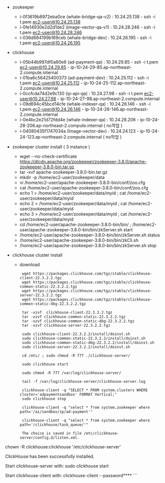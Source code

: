  - zookeeper 
   - i-0f3619b8972eba0ce (whale-bridge-qa-v2) : 10.24.25.138 - ssh -i t.pem ec2-user@10.24.25.138
   - i-0fe14930e2d2d1de2 (image-vector-qa-v1) : 10.24.28.246 - ssh -i t.pem ec2-user@10.24.28.246
   - i-036d684199b169ceb (whale-bridge-dev)   : 10.24.26.195 - ssh -i t.pem ec2-user@10.24.26.195
 - clickhouse 
   - i-05b44b997df0a60e6 (ad-payment-qa)      : 10.24.29.85   - ssh -i t.pem ec2-user@10.24.29.85 - ip-10-24-29-85.ap-northeast-2.compute.internal
   - i-01ba6c56425400373 (ad-payment-dev)     : 10.24.25.112  - ssh -i t.pem ec2-user@10.24.25.112 - ip-10-24-25-112.ap-northeast-2.compute.internal
   - i-0ccfcda74d2e9c130 (ip-api-qa)          : 10.24.27.98   - ssh -i t.pem ec2-user@10.24.27.98 - ip-10-24-27-98.ap-northeast-2.compute.internal
   - i-09d694c45bcd14cfe (whale-indexer-qa)   : 10.24.26.146  - ssh -i t.pem ec2-user@10.24.26.146 - ip-10-24-26-146.ap-northeast-2.compute.internal
   - i-0e4bc2e21d72fdd4e (whale-indexer-qa)   : 10.24.28.206  - ip-10-24-28-206.ap-northeast-2.compute.internal ( no작업 )
   - i-04080435f1747034a (Image-vector-dev)   : 10.24.24.123  - ip-10-24-24-123.ap-northeast-2.compute.internal ( no작업 )

 - zookeeper cluster install ( 3 instance )
   - wget --no-check-certificate https://dlcdn.apache.org/zookeeper/zookeeper-3.8.0/apache-zookeeper-3.8.0-bin.tar.gz
   - tar -xvf apache-zookeeper-3.8.0-bin.tar.gz
   - mkdir -p /home/ec2-user/zookeeper/data
   - vi /home/ec2-user/apache-zookeeper-3.8.0-bin/conf/zoo.cfg
   - cat /home/ec2-user/apache-zookeeper-3.8.0-bin/conf/zoo.cfg
   - echo 1 > /home/ec2-user/zookeeper/data/myid ; cat /home/ec2-user/zookeeper/data/myid
   - echo 2 > /home/ec2-user/zookeeper/data/myid ; cat /home/ec2-user/zookeeper/data/myid
   - echo 3 > /home/ec2-user/zookeeper/data/myid ; cat /home/ec2-user/zookeeper/data/myid
   - cd /home/ec2-user/apache-zookeeper-3.8.0-bin/bin/ ; /home/ec2-user/apache-zookeeper-3.8.0-bin/bin/zkServer.sh start
   - /home/ec2-user/apache-zookeeper-3.8.0-bin/bin/zkServer.sh status
   - /home/ec2-user/apache-zookeeper-3.8.0-bin/bin/zkCli.sh 
   - /home/ec2-user/apache-zookeeper-3.8.0-bin/bin/zkServer.sh stop

 - clickhouse cluster install
   - download
     ```
      wget https://packages.clickhouse.com/tgz/stable/clickhouse-client-22.3.2.2.tgz
      wget https://packages.clickhouse.com/tgz/stable/clickhouse-common-static-22.3.2.2.tgz
      wget https://packages.clickhouse.com/tgz/stable/clickhouse-server-22.3.2.2.tgz
      wget https://packages.clickhouse.com/tgz/stable/clickhouse-common-static-dbg-22.3.2.2.tgz
     
      tar -xzvf  clickhouse-client-22.3.2.2.tgz
      tar -xzvf clickhouse-common-static-22.3.2.2.tgz
      tar -xzvf clickhouse-common-static-dbg-22.3.2.2.tgz
      tar -xzvf clickhouse-server-22.3.2.2.tgz
     
      sudo clickhouse-client-22.3.2.2/install/doinst.sh
      sudo clickhouse-common-static-22.3.2.2/install/doinst.sh
      sudo clickhouse-common-static-dbg-22.3.2.2/install/doinst.sh
      sudo clickhouse-server-22.3.2.2/install/doinst.sh
     
      cd /etc/ ; sudo chmod -R 777 ./clickhouse-server/
     
      sudo clickhouse start    
      
      sudo chmod -R 777 /var/log/clickhouse-server/
      
      tail -f /var/log/clickhouse-server/clickhouse-server.log
     
      clickhouse-client -q "SELECT * FROM system.clusters WHERE cluster='adpaymentsandbox' FORMAT Vertical;"
      sudo clickhouse stop
     
      clickhouse-client -q "select * from system.zookeeper where path='/ai/sandbox/ip/ad-payment'"
     
      clickhouse-client -q "select * from system.zookeeper where path='/clickhouse/task_queue/'"
     
      The choice is saved in file /etc/clickhouse-server/config.d/listen.xml.
 chown -R clickhouse:clickhouse '/etc/clickhouse-server'

ClickHouse has been successfully installed.

Start clickhouse-server with:
 sudo clickhouse start

Start clickhouse-client with:
 clickhouse-client --password****
     ```